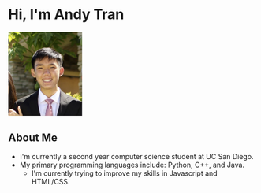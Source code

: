 # Hi, I'm Andy Tran
<img src="/images/me.png" alt="me" width="150"/>


## About Me
- I'm currently a second year computer science student at UC San Diego. 
- My primary programming languages include: Python, C++, and Java.
  -   I'm currently trying to improve my skills in Javascript and HTML/CSS.
